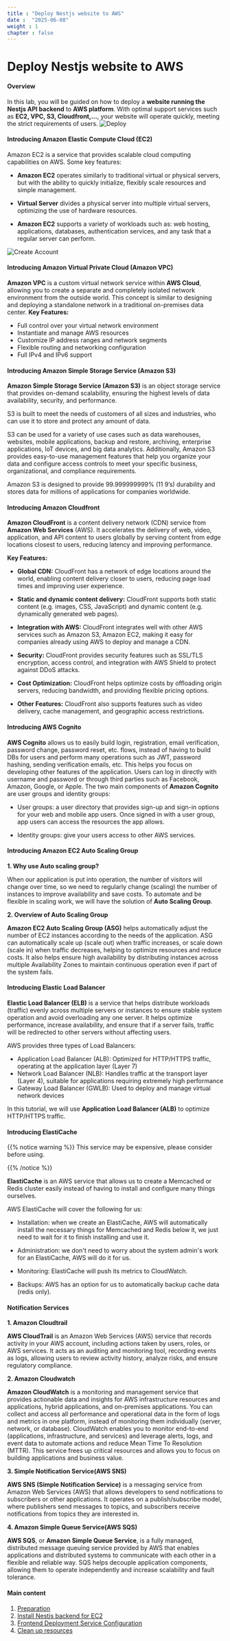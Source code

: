 ```yaml
---
title : "Deploy Nestjs website to AWS"
date :  "2025-06-08"
weight : 1 
chapter : false
---
```


# Deploy Nestjs website to AWS

#### Overview

In this lab, you will be guided on how to deploy a **website running the Nestjs API backend** to **AWS platform**. With optimal support services such as **EC2, VPC, S3, Cloudfront,...**, your website will operate quickly, meeting the strict requirements of users.
![Deploy](/images/1/Diagram.png)

#### Introducing Amazon Elastic Compute Cloud (EC2)

Amazon EC2 is a service that provides scalable cloud computing capabilities on AWS. Some key features:

- **Amazon EC2** operates similarly to traditional virtual or physical servers, but with the ability to quickly initialize, flexibly scale resources and simple management.
- **Virtual Server** divides a physical server into multiple virtual servers, optimizing the use of hardware resources.

- **Amazon EC2** supports a variety of workloads such as: web hosting, applications, databases, authentication services, and any task that a regular server can perform.

![Create Account](/images/1/h1.jpeg)

#### Introducing Amazon Virtual Private Cloud (Amazon VPC)

**Amazon VPC** is a custom virtual network service within **AWS Cloud**, allowing you to create a separate and completely isolated network environment from the outside world. This concept is similar to designing and deploying a standalone network in a traditional on-premises data center.
**Key Features:**
- Full control over your virtual network environment
- Instantiate and manage AWS resources
- Customize IP address ranges and network segments
- Flexible routing and networking configuration
- Full IPv4 and IPv6 support

#### Introducing Amazon Simple Storage Service (Amazon S3)

**Amazon Simple Storage Service (Amazon S3)** is an object storage service that provides on-demand scalability, ensuring the highest levels of data availability, security, and performance.

S3 is built to meet the needs of customers of all sizes and industries, who can use it to store and protect any amount of data.

S3 can be used for a variety of use cases such as data warehouses, websites, mobile applications, backup and restore, archiving, enterprise applications, IoT devices, and big data analytics. Additionally, Amazon S3 provides easy-to-use management features that help you organize your data and configure access controls to meet your specific business, organizational, and compliance requirements.

Amazon S3 is designed to provide 99.999999999% (11 9’s) durability and stores data for millions of applications for companies worldwide.

#### Introducing Amazon Cloudfront

**Amazon CloudFront** is a content delivery network (CDN) service from **Amazon Web Services** (AWS). It accelerates the delivery of web, video, application, and API content to users globally by serving content from edge locations closest to users, reducing latency and improving performance.

**Key Features:**
- **Global CDN:** CloudFront has a network of edge locations around the world, enabling content delivery closer to users, reducing page load times and improving user experience.
- **Static and dynamic content delivery:** CloudFront supports both static content (e.g. images, CSS, JavaScript) and dynamic content (e.g. dynamically generated web pages).
- **Integration with AWS:** CloudFront integrates well with other AWS services such as Amazon S3, Amazon EC2, making it easy for companies already using AWS to deploy and manage a CDN.
- **Security:** CloudFront provides security features such as SSL/TLS encryption, access control, and integration with AWS Shield to protect against DDoS attacks.

- **Cost Optimization:** CloudFront helps optimize costs by offloading origin servers, reducing bandwidth, and providing flexible pricing options.

- **Other Features:** CloudFront also supports features such as video delivery, cache management, and geographic access restrictions.

#### Introducing AWS Cognito

**AWS Cognito** allows us to easily build login, registration, email verification, password change, password reset, etc. flows, instead of having to build DBs for users and perform many operations such as JWT, password hashing, sending verification emails, etc. This helps you focus on developing other features of the application. Users can log in directly with username and password or through third parties such as Facebook, Amazon, Google, or Apple.
The two main components of **Amazon Cognito** are user groups and identity groups:

- User groups: a user directory that provides sign-up and sign-in options for your web and mobile app users. Once signed in with a user group, app users can access the resources the app allows.

- Identity groups: give your users access to other AWS services.

#### Introducing Amazon EC2 Auto Scaling Group

**1. Why use Auto scaling group?**

When our application is put into operation, the number of visitors will change over time, so we need to regularly change (scaling) the number of instances to improve availability and save costs. To automate and be flexible in scaling work, we will have the solution of **Auto Scaling Group**.

**2. Overview of Auto Scaling Group**

**Amazon EC2 Auto Scaling Group (ASG)** helps automatically adjust the number of EC2 instances according to the needs of the application. ASG can automatically scale up (scale out) when traffic increases, or scale down (scale in) when traffic decreases, helping to optimize resources and reduce costs. It also helps ensure high availability by distributing instances across multiple Availability Zones to maintain continuous operation even if part of the system fails.

#### Introducing Elastic Load Balancer

**Elastic Load Balancer (ELB)** is a service that helps distribute workloads (traffic) evenly across multiple servers or instances to ensure stable system operation and avoid overloading any one server. It helps optimize performance, increase availability, and ensure that if a server fails, traffic will be redirected to other servers without affecting users.

AWS provides three types of Load Balancers:

- Application Load Balancer (ALB): Optimized for HTTP/HTTPS traffic, operating at the application layer (Layer 7)
- Network Load Balancer (NLB): Handles traffic at the transport layer (Layer 4), suitable for applications requiring extremely high performance
- Gateway Load Balancer (GWLB): Used to deploy and manage virtual network devices

In this tutorial, we will use **Application Load Balancer (ALB)** to optimize HTTP/HTTPS traffic.

#### Introducing ElastiCache

{{% notice warning %}}
This service may be expensive, please consider before using.

{{% /notice %}}

**ElastiCache** is an AWS service that allows us to create a Memcached or Redis cluster easily instead of having to install and configure many things ourselves.

AWS ElastiCache will cover the following for us:

- Installation: when we create an ElastiCache, AWS will automatically install the necessary things for Memcached and Redis below it, we just need to wait for it to finish installing and use it.

- Administration: we don't need to worry about the system admin's work for an ElastiCache, AWS will do it for us.

- Monitoring: ElastiCache will push its metrics to CloudWatch.

- Backups: AWS has an option for us to automatically backup cache data (redis only).

#### Notification Services

**1. Amazon Cloudtrail**

**AWS CloudTrail** is an Amazon Web Services (AWS) service that records activity in your AWS account, including actions taken by users, roles, or AWS services. It acts as an auditing and monitoring tool, recording events as logs, allowing users to review activity history, analyze risks, and ensure regulatory compliance.

**2. Amazon Cloudwatch**

**Amazon CloudWatch** is a monitoring and management service that provides actionable data and insights for AWS infrastructure resources and applications, hybrid applications, and on-premises applications. You can collect and access all performance and operational data in the form of logs and metrics in one platform, instead of monitoring them individually (server, network, or database). CloudWatch enables you to monitor end-to-end (applications, infrastructure, and services) and leverage alerts, logs, and event data to automate actions and reduce Mean Time To Resolution (MTTR). This service frees up critical resources and allows you to focus on building applications and business value.

**3. Simple Notification Service(AWS SNS)**

**AWS SNS (Simple Notification Service)** is a messaging service from Amazon Web Services (AWS) that allows developers to send notifications to subscribers or other applications. It operates on a publish/subscribe model, where publishers send messages to topics, and subscribers receive notifications from topics they are interested in.

**4. Amazon Simple Queue Service(AWS SQS)**

**AWS SQS**, or **Amazon Simple Queue Service**, is a fully managed, distributed message queuing service provided by AWS that enables applications and distributed systems to communicate with each other in a flexible and reliable way. SQS helps decouple application components, allowing them to operate independently and increase scalability and fault tolerance.

#### Main content

1. [Preparation](1-create-new-aws-account/)
2. [Install Nestjs backend for EC2](2-mfa-setup-for-aws-user-(root)/)
3. [Frontend Deployment Service Configuration](3-Config-service-hosting-front-end/)
4. [Clean up resources](4-verify-new-account/)